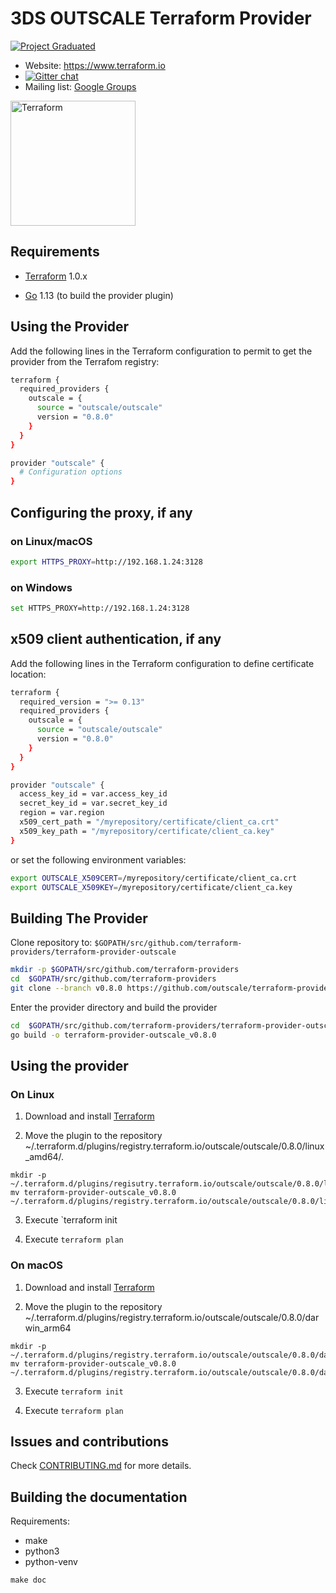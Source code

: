 # 3DS OUTSCALE Terraform Provider
[![Project Graduated](https://docs.outscale.com/fr/userguide/_images/Project-Graduated-green.svg)](https://docs.outscale.com/en/userguide/Open-Source-Projects.html)

- Website: https://www.terraform.io
- [![Gitter chat](https://badges.gitter.im/hashicorp-terraform/Lobby.png)](https://gitter.im/hashicorp-terraform/Lobby)
- Mailing list: [Google Groups](http://groups.google.com/group/terraform-tool)
<img  alt="Terraform"  src="https://camo.githubusercontent.com/1a4ed08978379480a9b1ca95d7f4cc8eb80b45ad47c056a7cfb5c597e9315ae5/68747470733a2f2f7777772e6461746f636d732d6173736574732e636f6d2f323838352f313632393934313234322d6c6f676f2d7465727261666f726d2d6d61696e2e737667"  width="200px">

## Requirements

- [Terraform](https://www.terraform.io/downloads.html) 1.0.x

- [Go](https://golang.org/doc/install) 1.13 (to build the provider plugin)

## Using the Provider

Add the following lines in the Terraform configuration to permit to get the provider from the Terrafom registry:

```sh
terraform {
  required_providers {
    outscale = {
      source = "outscale/outscale"
      version = "0.8.0"
    }
  }
}

provider "outscale" {
  # Configuration options
}
```

## Configuring the proxy, if any
### on Linux/macOS
```sh
export HTTPS_PROXY=http://192.168.1.24:3128
```
### on Windows
 ```sh
set HTTPS_PROXY=http://192.168.1.24:3128
```

## x509 client authentication, if any
Add the following lines in the Terraform configuration to define certificate location:
```sh
terraform {
  required_version = ">= 0.13"
  required_providers {
    outscale = {
      source = "outscale/outscale"
      version = "0.8.0"
    }
  }
}

provider "outscale" {
  access_key_id = var.access_key_id
  secret_key_id = var.secret_key_id
  region = var.region
  x509_cert_path = "/myrepository/certificate/client_ca.crt"
  x509_key_path = "/myrepository/certificate/client_ca.key"
}
```
or set the following environment variables:

```sh
export OUTSCALE_X509CERT=/myrepository/certificate/client_ca.crt
export OUTSCALE_X509KEY=/myrepository/certificate/client_ca.key
```
## Building The Provider
Clone repository to: `$GOPATH/src/github.com/terraform-providers/terraform-provider-outscale`
```sh
mkdir -p $GOPATH/src/github.com/terraform-providers
cd  $GOPATH/src/github.com/terraform-providers
git clone --branch v0.8.0 https://github.com/outscale/terraform-provider-outscale
```
Enter the provider directory and build the provider
```sh
cd  $GOPATH/src/github.com/terraform-providers/terraform-provider-outscale
go build -o terraform-provider-outscale_v0.8.0
```
## Using the provider
### On Linux

1. Download and install [Terraform](https://www.terraform.io/downloads.html)

2. Move the plugin to the repository ~/.terraform.d/plugins/registry.terraform.io/outscale/outscale/0.8.0/linux_amd64/.
```shell
mkdir -p ~/.terraform.d/plugins/regisutry.terraform.io/outscale/outscale/0.8.0/linux_amd64
mv terraform-provider-outscale_v0.8.0 ~/.terraform.d/plugins/registry.terraform.io/outscale/outscale/0.8.0/linux_amd64
```
3. Execute `terraform init

4. Execute `terraform plan`

### On macOS
1. Download and install [Terraform](https://www.terraform.io/downloads.html)

2. Move the plugin to the repository ~/.terraform.d/plugins/registry.terraform.io/outscale/outscale/0.8.0/darwin_arm64
```shell
mkdir -p ~/.terraform.d/plugins/registry.terraform.io/outscale/outscale/0.8.0/darwin_arm64
mv terraform-provider-outscale_v0.8.0 ~/.terraform.d/plugins/registry.terraform.io/outscale/outscale/0.8.0/darwin_arm64
```  

3. Execute `terraform init`

4. Execute `terraform plan`

## Issues and contributions
Check [CONTRIBUTING.md](./CONTRIBUTING.md) for more details.

## Building the documentation

Requirements:
- make
- python3
- python-venv

```shell
make doc
```

